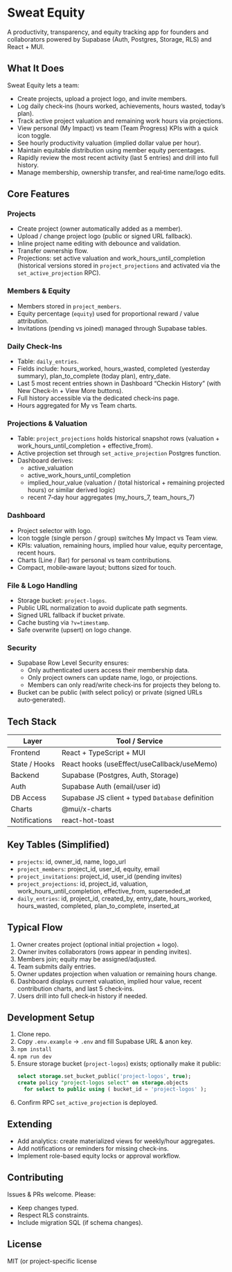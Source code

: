 # Sweat Equity

A productivity, transparency, and equity tracking app for founders and collaborators powered by Supabase (Auth, Postgres, Storage, RLS) and React + MUI.

## What It Does

Sweat Equity lets a team:
- Create projects, upload a project logo, and invite members.
- Log daily check‑ins (hours worked, achievements, hours wasted, today’s plan).
- Track active project valuation and remaining work hours via projections.
- View personal (My Impact) vs team (Team Progress) KPIs with a quick icon toggle.
- See hourly productivity valuation (implied dollar value per hour).
- Maintain equitable distribution using member equity percentages.
- Rapidly review the most recent activity (last 5 entries) and drill into full history.
- Manage membership, ownership transfer, and real‑time name/logo edits.

## Core Features

### Projects
- Create project (owner automatically added as a member).
- Upload / change project logo (public or signed URL fallback).
- Inline project name editing with debounce and validation.
- Transfer ownership flow.
- Projections: set active valuation and work_hours_until_completion (historical versions stored in `project_projections` and activated via the `set_active_projection` RPC).

### Members & Equity
- Members stored in `project_members`.
- Equity percentage (`equity`) used for proportional reward / value attribution.
- Invitations (pending vs joined) managed through Supabase tables.

### Daily Check‑Ins
- Table: `daily_entries`.
- Fields include: hours_worked, hours_wasted, completed (yesterday summary), plan_to_complete (today plan), entry_date.
- Last 5 most recent entries shown in Dashboard “Checkin History” (with New Check‑In + View More buttons).
- Full history accessible via the dedicated check‑ins page.
- Hours aggregated for My vs Team charts.

### Projections & Valuation
- Table: `project_projections` holds historical snapshot rows (valuation + work_hours_until_completion + effective_from).
- Active projection set through `set_active_projection` Postgres function.
- Dashboard derives:
  - active_valuation
  - active_work_hours_until_completion
  - implied_hour_value (valuation / (total historical + remaining projected hours) or similar derived logic)
  - recent 7‑day hour aggregates (my_hours_7, team_hours_7)

### Dashboard
- Project selector with logo.
- Icon toggle (single person / group) switches My Impact vs Team view.
- KPIs: valuation, remaining hours, implied hour value, equity percentage, recent hours.
- Charts (Line / Bar) for personal vs team contributions.
- Compact, mobile‑aware layout; buttons sized for touch.

### File & Logo Handling
- Storage bucket: `project-logos`.
- Public URL normalization to avoid duplicate path segments.
- Signed URL fallback if bucket private.
- Cache busting via `?v=timestamp`.
- Safe overwrite (upsert) on logo change.

### Security
- Supabase Row Level Security ensures:
  - Only authenticated users access their membership data.
  - Only project owners can update name, logo, or projections.
  - Members can only read/write check‑ins for projects they belong to.
- Bucket can be public (with select policy) or private (signed URLs auto‑generated).

## Tech Stack

| Layer        | Tool / Service |
|--------------|----------------|
| Frontend     | React + TypeScript + MUI |
| State / Hooks| React hooks (useEffect/useCallback/useMemo) |
| Backend      | Supabase (Postgres, Auth, Storage) |
| Auth         | Supabase Auth (email/user id) |
| DB Access    | Supabase JS client + typed `Database` definition |
| Charts       | @mui/x-charts |
| Notifications| react-hot-toast |

## Key Tables (Simplified)

- `projects`: id, owner_id, name, logo_url
- `project_members`: project_id, user_id, equity, email
- `project_invitations`: project_id, user_id (pending invites)
- `project_projections`: id, project_id, valuation, work_hours_until_completion, effective_from, superseded_at
- `daily_entries`: id, project_id, created_by, entry_date, hours_worked, hours_wasted, completed, plan_to_complete, inserted_at

## Typical Flow

1. Owner creates project (optional initial projection + logo).
2. Owner invites collaborators (rows appear in pending invites).
3. Members join; equity may be assigned/adjusted.
4. Team submits daily entries.
5. Owner updates projection when valuation or remaining hours change.
6. Dashboard displays current valuation, implied hour value, recent contribution charts, and last 5 check‑ins.
7. Users drill into full check‑in history if needed.

## Development Setup

1. Clone repo.
2. Copy `.env.example` → `.env` and fill Supabase URL & anon key.
3. `npm install`
4. `npm run dev`
5. Ensure storage bucket (`project-logos`) exists; optionally make it public:
   ```sql
   select storage.set_bucket_public('project-logos', true);
   create policy "project-logos select" on storage.objects
     for select to public using ( bucket_id = 'project-logos' );
   ```
6. Confirm RPC `set_active_projection` is deployed.

## Extending

- Add analytics: create materialized views for weekly/hour aggregates.
- Add notifications or reminders for missing check‑ins.
- Implement role-based equity locks or approval workflow.

## Contributing

Issues & PRs welcome. Please:
- Keep changes typed.
- Respect RLS constraints.
- Include migration SQL (if schema changes).

## License

MIT (or project-specific license
